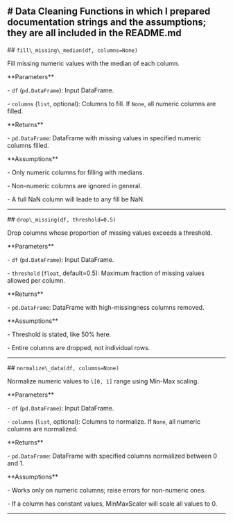 \# Data Cleaning Functions in which I prepared documentation strings and the assumptions; they are all included in the README.md
---



\## `fill\_missing\_median(df, columns=None)`



Fill missing numeric values with the median of each column.



\*\*Parameters\*\*

\- `df` (`pd.DataFrame`): Input DataFrame.  

\- `columns` (`list`, optional): Columns to fill. If `None`, all numeric columns are filled.  



\*\*Returns\*\*

\- `pd.DataFrame`: DataFrame with missing values in specified numeric columns filled.  



\*\*Assumptions\*\*

\- Only numeric columns for filling with medians.

\- Non-numeric columns are ignored in general.

\- A full NaN column will leade to any fill be NaN. 



---



\## `drop\_missing(df, threshold=0.5)`



Drop columns whose proportion of missing values exceeds a threshold.  



\*\*Parameters\*\*

\- `df` (`pd.DataFrame`): Input DataFrame.  

\- `threshold` (`float`, default=0.5): Maximum fraction of missing values allowed per column.  



\*\*Returns\*\*

\- `pd.DataFrame`: DataFrame with high-missingness columns removed.  



\*\*Assumptions\*\*

\- Threshold is stated, like 50% here.

\- Entire columns are dropped, not individual rows.

---



\## `normalize\_data(df, columns=None)`



Normalize numeric values to `\[0, 1]` range using Min-Max scaling.  



\*\*Parameters\*\*

\- `df` (`pd.DataFrame`): Input DataFrame.  

\- `columns` (`list`, optional): Columns to normalize. If `None`, all numeric columns are normalized.  



\*\*Returns\*\*

\- `pd.DataFrame`: DataFrame with specified columns normalized between 0 and 1.  



\*\*Assumptions\*\*

\- Works only on numeric columns; raise errors for non-numeric ones.

\- If a column has constant values, MinMaxScaler will scale all values to 0. 



---

